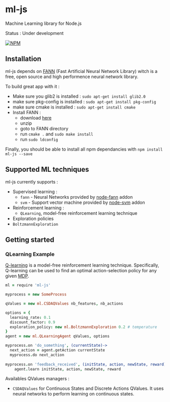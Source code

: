 ml-js
====

Machine Learning library for Node.js

Status : Under development

[![NPM](https://nodei.co/npm/ml-js.png?downloads=true)](https://nodei.co/npm/ml-js/)

## Installation
ml-js depends on [FANN](http://leenissen.dk/fann/wp/) (Fast Artificial Neural Network Library) witch is a free, open source and high performence neural network library.

To build great app with it : 
* Make sure you glib2 is installed  : `sudo apt-get install glib2.0`
* make sure pkg-config is installed : `sudo apt-get install pkg-config`
* make sure cmake is installed      : `sudo apt-get install cmake`
* Install FANN : 
  * download  [here](http://leenissen.dk/fann/wp/download/)
  * unzip
  * goto to FANN directory
  * run `cmake .` and `sudo make install`
  * run `sudo ldconfig`

Finally, you should be able to install all npm dependancies with  `npm install ml-js --save`

## Supported ML techniques
ml-js currently supports : 
* Supervised learning :
  * `fann` - Neural Networks provided by [node-fann](https://github.com/rlidwka/node-fann) addon
  * `svm`  - Support vector machine provided by [node-svm](https://github.com/nicolaspanel/node-svm) addon
* Reinforcement learning :
  * `QLearning`, model-free reinforcement learning technique
*  Exploration policies
  * `BoltzmannExploration`

## Getting started

### QLearning Example
[Q-learning](http://en.wikipedia.org/wiki/Q-learning) is a model-free reinforcement learning technique. Specifically, Q-learning can be used to find an optimal action-selection policy for any given [MDP](http://en.wikipedia.org/wiki/Markov_decision_process).

```coffeescript
ml = require 'ml-js'

myprocess = new SomeProcess

qValues = new ml.CSDAQValues nb_features, nb_actions

options = {
  learning_rate: 0.1
  discount_factor: 0.9
  exploration_policy: new ml.BoltzmannExploration 0.2 # temperature
}
agent = new ml.QLearningAgent qValues, options

myprocess.on 'do_something', (currentState)->
  next_action = agent.getAction currentState
  myprocess.do next_action
  
myprocess.on 'feedback_received', (initState, action, newState, reward)->
    agent.learn initState, action, newState, reward
```

Availables QValues managers : 
 * `CSDAQValues` for  Continuous States and Discrete Actions QValues. It uses neural networks to perform learning on continuous states.  